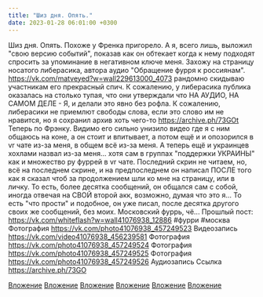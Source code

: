 ```yaml
---
title: "Шиз дня. Опять."
date: 2023-01-28 06:01:00 +0300
---
```


Шиз дня. Опять.
Похоже у Френка пригорело. А я, всего лишь, выложил "свою версию событий", показав как он обтекает когда к нему подходят спросить за упоминание в негативном ключе меня.
Захожу на страницу носатого либерасика, автора аудио "Обращение фурря к россиянам". https://vk.com/matveyed?w=wall229613000_4073 рандомно скидываю участникам его прекрасный спич. К сожалению, у либерасика публика оказалась на столько тупая, что они утверждали что НА АУДИО, НА САМОМ ДЕЛЕ - Я, и делали это явно без рофла.
К сожалению, либерасики не приемлют свободы слова, если это слово им не нравится, но я сохранил архив хоть чего-то https://archive.ph/73GOt
Теперь по Фрэнку.
Видимо его сильно унизило видео где я с ним общаюсь на коне, а он стоит и впитывает, а потом ещё и и опозорился в vr чате из-за меня, в общем всё из-за меня. А теперь ещё и украинцев хохлами назвал из-за меня... хотя сам в группах "поддержки УКРАИНЫ" как и множество ру фуррей в vr чате.
Последний скрин не читаем, но, всё на последнем скрине, и на предпоследнем он написал ПОСЛЕ того как я сказал чтоб за продолжением шли ко мне на страницу, или в личку.
То есть, более десятка сообщений, он общался сам с собой, иногда отвечая на СВОЙ второй акк, возможно, думая что это я... То есть "что прости" и подобное, он уже писал, после десятка другого своих же сообщений, без моих. Московский фуррь, чё...
Прошлый пост: https://vk.com/whiteflash?w=wall41076938_12886
#фурри #москва
Фотография
<a class="vk-attach" href="https://vk.com/photo41076938_457249523">https://vk.com/photo41076938_457249523</a>
Видеозапись
<a class="vk-attach" href="https://vk.com/video41076938_456239581">https://vk.com/video41076938_456239581</a>
Фотография
<a class="vk-attach" href="https://vk.com/photo41076938_457249524">https://vk.com/photo41076938_457249524</a>
Фотография
<a class="vk-attach" href="https://vk.com/photo41076938_457249525">https://vk.com/photo41076938_457249525</a>
Фотография
<a class="vk-attach" href="https://vk.com/photo41076938_457249526">https://vk.com/photo41076938_457249526</a>
Аудиозапись
Ссылка
https://archive.ph/73GO

<a class="vk-attach" href="https://vk.com/photo41076938_457249523">Вложение</a>
<a class="vk-attach" href="https://vk.com/video41076938_456239581">Вложение</a>
<a class="vk-attach" href="https://vk.com/photo41076938_457249524">Вложение</a>
<a class="vk-attach" href="https://vk.com/photo41076938_457249525">Вложение</a>
<a class="vk-attach" href="https://vk.com/photo41076938_457249526">Вложение</a>
[Вложение](https://archive.ph/73GO)
